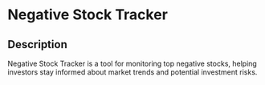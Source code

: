 # Negative Stock Tracker

## Description
Negative Stock Tracker is a tool for monitoring top negative stocks, helping investors stay informed about market trends and potential investment risks.




